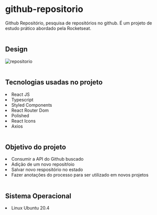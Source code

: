 # github-repositorio

Github Repositório, pesquisa de repositórios no github. É um projeto de estudo prático abordado pela Rocketseat.
<br>
<br>

## Design

![repositorio](git.gif)
<br>
<br>

## Tecnologias usadas no projeto

<li> React JS
<li> Typescript
<li> Styled Components
<li> React Router Dom
<li> Polished
<li> React Icons
<li> Axios
<br>
<br>

## Objetivo do projeto

<li> Consumir a API do Github buscado
<li> Adição de um novo repositŕoio
<li> Salvar novo respositório no estado
<li> Fazer anotações do processo para ser utilizado em novos projetos

<br>
<br>

## Sistema Operacional

<li> Linux Ubuntu 20.4
